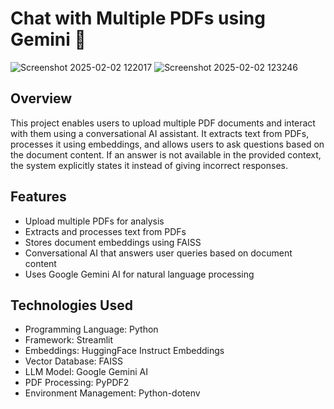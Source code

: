 # Chat with Multiple PDFs using Gemini 💁
![Screenshot 2025-02-02 122017](https://github.com/user-attachments/assets/1c139ea2-a66f-46d9-b5cd-47db0bd51c17)
![Screenshot 2025-02-02 123246](https://github.com/user-attachments/assets/51e8b362-7a0d-49f6-9592-0a73c01542d5)


## Overview
This project enables users to upload multiple PDF documents and interact with them using a conversational AI assistant. It extracts text from PDFs, processes it using embeddings, and allows users to ask questions based on the document content. If an answer is not available in the provided context, the system explicitly states it instead of giving incorrect responses.

## Features
- Upload multiple PDFs for analysis
- Extracts and processes text from PDFs
- Stores document embeddings using FAISS
- Conversational AI that answers user queries based on document content
- Uses Google Gemini AI for natural language processing

## Technologies Used
- Programming Language: Python
- Framework: Streamlit
- Embeddings: HuggingFace Instruct Embeddings
- Vector Database: FAISS
- LLM Model: Google Gemini AI
- PDF Processing: PyPDF2
- Environment Management: Python-dotenv
